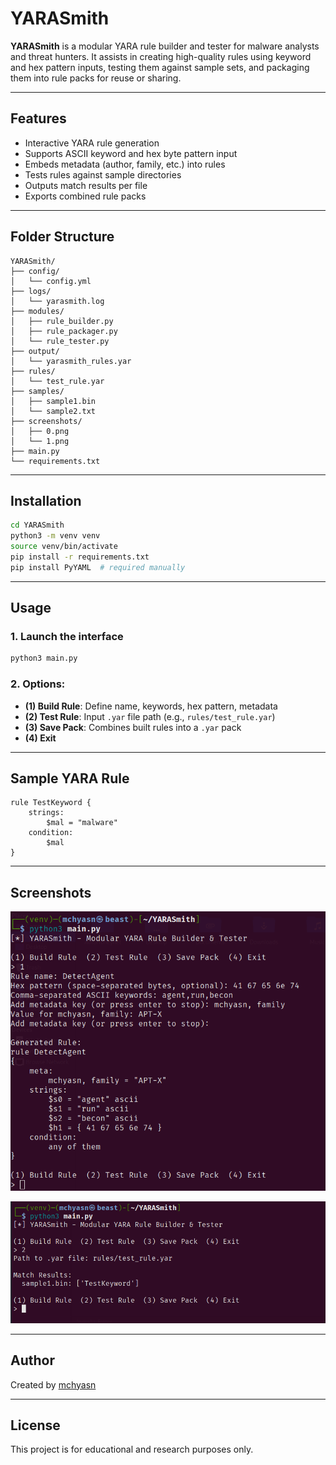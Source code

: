 # YARASmith

**YARASmith** is a modular YARA rule builder and tester for malware analysts and threat hunters. It assists in creating high-quality rules using keyword and hex pattern inputs, testing them against sample sets, and packaging them into rule packs for reuse or sharing.

---

## Features

* Interactive YARA rule generation
* Supports ASCII keyword and hex byte pattern input
* Embeds metadata (author, family, etc.) into rules
* Tests rules against sample directories
* Outputs match results per file
* Exports combined rule packs

---

## Folder Structure

```
YARASmith/
├── config/
│   └── config.yml
├── logs/
│   └── yarasmith.log
├── modules/
│   ├── rule_builder.py
│   ├── rule_packager.py
│   └── rule_tester.py
├── output/
│   └── yarasmith_rules.yar
├── rules/
│   └── test_rule.yar
├── samples/
│   ├── sample1.bin
│   └── sample2.txt
├── screenshots/
│   ├── 0.png
│   └── 1.png
├── main.py
└── requirements.txt
```

---

## Installation

```bash
cd YARASmith
python3 -m venv venv
source venv/bin/activate
pip install -r requirements.txt
pip install PyYAML  # required manually
```

---

## Usage

### 1. Launch the interface

```bash
python3 main.py
```

### 2. Options:

* **(1) Build Rule**: Define name, keywords, hex pattern, metadata
* **(2) Test Rule**: Input `.yar` file path (e.g., `rules/test_rule.yar`)
* **(3) Save Pack**: Combines built rules into a `.yar` pack
* **(4) Exit**

---

## Sample YARA Rule

```yara
rule TestKeyword {
    strings:
        $mal = "malware"
    condition:
        $mal
}
```

---

## Screenshots

![YARASmith Interface](https://raw.githubusercontent.com/mchyasn/cybersecurity-tools/main/08-Malware-Analysis-and-Reverse-Engineering/YARASmith/screenshots/0.png)

![Test Result Output](https://raw.githubusercontent.com/mchyasn/cybersecurity-tools/main/08-Malware-Analysis-and-Reverse-Engineering/YARASmith/screenshots/1.png)

---

## Author

Created by [mchyasn](https://github.com/mchyasn)

---

## License

This project is for educational and research purposes only.
